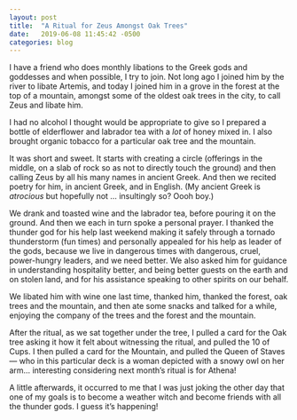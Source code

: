 ```yaml
---
layout: post
title:  "A Ritual for Zeus Amongst Oak Trees"
date:   2019-06-08 11:45:42 -0500
categories: blog
---
```


I have a friend who does monthly libations to the Greek gods and goddesses and when possible, I try to join. Not long ago I joined him by the river to libate Artemis, and today I joined him in a grove in the forest at the top of a mountain, amongst some of the oldest oak trees in the city, to call Zeus and libate him.

I had no alcohol I thought would be appropriate to give so I prepared a bottle of elderflower and labrador tea with a _lot_ of honey mixed in. I also brought organic tobacco for a particular oak tree and the mountain.

It was short and sweet. It starts with creating a circle (offerings in the middle, on a slab of rock so as not to directly touch the ground) and then calling Zeus by all his many names in ancient Greek. And then we recited poetry for him, in ancient Greek, and in English. (My ancient Greek is _atrocious_ but hopefully not … insultingly so? Oooh boy.)

We drank and toasted wine and the labrador tea, before pouring it on the ground. And then we each in turn spoke a personal prayer. I thanked the thunder god for his help last weekend making it safely through a tornado thunderstorm (fun times) and personally appealed for his help as leader of the gods, because we live in dangerous times with dangerous, cruel, power-hungry leaders, and we need better. We also asked him for guidance in understanding hospitality better, and being better guests on the earth and on stolen land, and for his assistance speaking to other spirits on our behalf.

We libated him with wine one last time, thanked him, thanked the forest, oak trees and the mountain, and then ate some snacks and talked for a while, enjoying the company of the trees and the forest and the mountain.

After the ritual, as we sat together under the tree, I pulled a card for the Oak tree asking it how it felt about witnessing the ritual, and pulled the 10 of Cups. I then pulled a card for the Mountain, and pulled the Queen of Staves — who in this particular deck is a woman depicted with a snowy owl on her arm… interesting considering next month’s ritual is for Athena!

A little afterwards, it occurred to me that I was just joking the other day that one of my goals is to become a weather witch and become friends with all the thunder gods. I guess it’s happening!